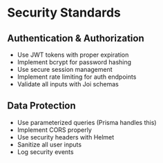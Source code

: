 # Security Standards

## Authentication & Authorization
- Use JWT tokens with proper expiration
- Implement bcrypt for password hashing
- Use secure session management
- Implement rate limiting for auth endpoints
- Validate all inputs with Joi schemas

## Data Protection
- Use parameterized queries (Prisma handles this)
- Implement CORS properly
- Use security headers with Helmet
- Sanitize all user inputs
- Log security events
